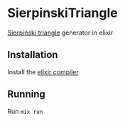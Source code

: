 # SierpinskiTriangle

[Sierpiński triangle](https://www.wikiwand.com/en/Sierpi%C5%84ski_triangle) generator in elixir

## Installation

Install the [elixir compiler](https://elixir-lang.org/install.html)

## Running

Run `mix run`
